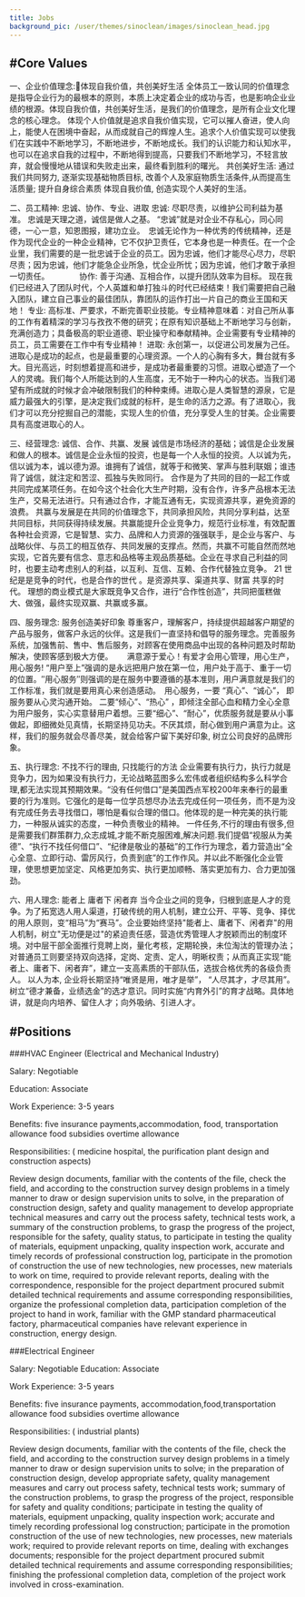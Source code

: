 ```yaml
---
title: Jobs
background_pic: /user/themes/sinoclean/images/sinoclean_head.jpg
---
```


#Core Values
---

一、企业价值理念:体现自我价值，共创美好生活
全体员工一致认同的价值理念是指导企业行为的最根本的原则，本质上决定着企业的成功与否，也是影响企业业绩的根源。体现自我价值，共创美好生活，是我们的价值理念，是所有企业文化理念的核心理念。
体现个人价值就是追求自我价值实现，它可以摧人奋进，使人向上，能使人在困境中奋起，从而成就自己的辉煌人生。追求个人价值实现可以使我们在实践中不断地学习，不断地进步，不断地成长。我们的认识能力和认知水平，也可以在追求自我的过程中，不断地得到提高，只要我们不断地学习，不轻言放弃，就会慢慢地从错误和失败走出来，最终看到胜利的曙光。
共创美好生活:   通过我们共同努力, 逐渐实现基础物质目标, 改善个人及家庭物质生活条件,从而提高生活质量; 提升自身综合素质  体现自我价值, 创造实现个人美好的生活。

二、员工精神:  忠诚、协作、专业、进取
忠诚:  尽职尽责，以维护公司利益为基准。 忠诚是天理之道，诚信是做人之基。  “忠诚”就是对企业不存私心，同心同德，一心一意，知恩图报，建功立业。　忠诚无论作为一种优秀的传统精神，还是作为现代企业的一种企业精神，它不仅护卫责任，它本身也是一种责任。在一个企业里，我们需要的是一批忠诚于企业的员工。因为忠诚，他们才能尽心尽力，尽职尽责；因为忠诚，他们才能急企业所急，忧企业所忧；因为忠诚，他们才敢于承担一切责任。　　　　
协作:  善于沟通、互相合作，以提升团队效率为目标。  现在我们已经进入了团队时代，个人英雄和单打独斗的时代已经结束！我们需要把自己融入团队，建立自己事业的最佳团队，靠团队的运作打出一片自己的商业王国和天地！
专业:   高标准、严要求，不断完善职业技能。专业精神意味着：对自己所从事的工作有着精深的学习与孜孜不倦的研究；在原有知识基础上不断地学习与创新，充满创造力；具备极高的职业道德、职业操守和奉献精神。企业需要有专业精神的员工，员工需要在工作中有专业精神！
进取: 永创第一，以促进公司发展为己任。进取心是成功的起点，也是最重要的心理资源。一个人的心胸有多大，舞台就有多大。目光高远，时刻想着提高和进步，是成功者最重要的习惯。进取心塑造了一个人的灵魂。我们每个人所能达到的人生高度，无不始于一种内心的状态。当我们渴望有所成就的时候才会冲破限制我们的种种束缚。进取心是人类智慧的源泉，它是威力最强大的引擎，是决定我们成就的标杆，是生命的活力之源。有了进取心，我们才可以充分挖掘自己的潜能，实现人生的价值，充分享受人生的甘美。企业需要具有高度进取心的人。

三、经营理念:  诚信、合作、共赢、发展
诚信是市场经济的基础；诚信是企业发展和做人的根本。诚信是企业永恒的投资，也是每一个人永恒的投资。人以诚为先，信以诚为本，诚以德为源。谁拥有了诚信，就等于和微笑、掌声与胜利联姻；谁违背了诚信，就注定和苦涩、孤独与失败同行。
合作是为了共同的目的一起工作或共同完成某项任务。在如今这个社会化大生产时期，没有合作，许多产品根本无法生产，交易无法进行。只有通过合作，才能互通有无，实现资源共享，避免资源的浪费。
共赢与发展是在共同的价值理念下，共同承担风险，共同分享利益，达至共同目标，共同获得持续发展。共赢能提升企业竞争力，规范行业标准，有效配置各种社会资源，它是智慧、实力、品牌和人力资源的强强联手，是企业与客户、与战略伙伴、与员工的相互依存、共同发展的支撑点。然而，共赢不可能自然而然地实现，它首先要有信念、意志和品格等主观品质基础。企业在寻求自己利益的同时，也要主动考虑别人的利益，以互利、互信、互赖、合作代替独立竞争。
21 世纪是是竞争的时代，也是合作的世代 。是资源共享、渠道共享、财富 共享的时代。      理想的商业模式是大家既竞争又合作，进行“合作性创造”，共同把蛋糕做大、做强，最终实现双赢、共赢或多赢。

四、服务理念: 服务创造美好印象
尊重客户，理解客户，持续提供超越客户期望的产品与服务，做客户永远的伙伴。这是我们一直坚持和倡导的服务理念。完善服务系统，加强售前、售中、售后服务，对顾客在使用商品中出现的各种问题及时帮助解决，使顾客感到极大方便。　　
满意源于爱心！有爱才会用心管理，用心生产，用心服务!
“用户至上”强调的是永远把用户放在第一位，用户处于高于、重于一切的位置。″用心服务″则强调的是在服务中要遵循的基本准则，用户满意就是我们的工作标准，我们就是要用真心来创造感动。　用心服务，一要 “真心”、“诚心”， 即服务要从心灵沟通开始。 二要“倾心”、“热心” ，即倾注全部心血和精力全心全意为用户服务，实心实意替用户着想。三要“细心”、“耐心”，优质服务就是要从小事做起，即细微处见真情，长期坚持见功夫。不厌其烦，耐心做到用户满意为止。这样，我们的服务就会尽善尽美，就会给客户留下美好印象,  树立公司良好的品牌形象。　

五、执行理念:  不找不行的理由, 只找能行的方法
企业需要有执行力，执行力就是竞争力，因为如果没有执行力，无论战略蓝图多么宏伟或者组织结构多么科学合理,都无法实现其预期效果。“没有任何借口”是美国西点军校200年来奉行的最重要的行为准则。它强化的是每一位学员想尽办法去完成任何一项任务，而不是为没有完成任务去寻找借口，哪怕是看似合理的借口。他体现的是一种完美的执行能力，一种服从诚实的态度，一种负责敬业的精神。
一件任务,不行的理由有很多,但是需要我们群策群力,众志成城,才能不断克服困难,解决问题.我们提倡“视服从为美德”、“执行不找任何借口”、“纪律是敬业的基础”的工作行为理念，着力营造出“全心全意、立即行动、雷厉风行，负责到底”的工作作风。并以此不断强化企业管理，使思想更加坚定、风格更加务实、执行更加顺畅、落实更加有力、合力更加强劲。

六、用人理念: 能者上  庸者下  闲者弃
当今企业之间的竞争，归根到底是人才的竞争。为了拓宽选人用人渠道，打破传统的用人机制，建立公开、平等、竞争、择优的用人原则，变“相马”为“赛马”。企业要始终坚持"能者上、庸者下、闲者弃"的用人机制，树立"无功便是过"的紧迫责任感，营造优秀管理人才脱颖而出的制度环境。对中层干部全面推行竞聘上岗，量化考核，定期轮换，未位淘汰的管理办法；对普通员工则要坚持双向选择，定岗、定责、定人，明晰权责；从而真正实现“能者上、庸者下、闲者弃”，建立一支高素质的干部队伍，选拔合格优秀的各级负责人。
以人为本, 企业将长期坚持“唯贤是用，唯才是举”， “人尽其才，才尽其用”。树立“德才兼备，业绩选金”的选才意识。同时实施“内育外引”的育才战略。具体地讲，就是向内培养、留住人才；向外吸纳、引进人才。

#Positions
---

###HVAC Engineer (Electrical and Mechanical Industry)

Salary: Negotiable

 Education: Associate

 Work Experience: 3-5 years

 Benefits: five insurance payments,accommodation, food, transportation allowance food subsidies overtime allowance

  Responsibilities: ( medicine hospital, the purification plant design and construction aspects)

   Review design documents, familiar with the contents of the file, check the field, and according to the construction survey design problems in a timely manner to draw or design supervision units to solve, in the preparation of construction design, safety and quality management to develop appropriate technical measures and carry out the process safety, technical tests work, a summary of the construction problems, to grasp the progress of the project, responsible for the safety, quality status, to participate in testing the quality of materials, equipment unpacking, quality inspection work, accurate and timely records of professional construction log, participate in the promotion of construction the use of new technologies, new processes, new materials to work on time, required to provide relevant reports, dealing with the correspondence, responsible for the project department procured submit detailed technical requirements and assume corresponding responsibilities, organize the professional completion data, participation completion of the project to hand in work, familiar with the GMP standard pharmaceutical factory, pharmaceutical companies have relevant experience in construction, energy design.

###Electrical Engineer

Salary: Negotiable
 Education: Associate

 Work Experience: 3-5 years

 Benefits: five insurance payments, accommodation,food,transportation allowance food subsidies overtime allowance

  Responsibilities: ( industrial plants)

   Review design documents, familiar with the contents of the file, check the field, and according to the construction survey design problems in a timely manner to draw or design supervision units to solve; in the preparation of construction design, develop appropriate safety, quality management measures and carry out process safety, technical tests work; summary of the construction problems, to grasp the progress of the project, responsible for safety and quality conditions; participate in testing the quality of materials, equipment unpacking, quality inspection work; accurate and timely recording professional log construction; participate in the promotion construction of the use of new technologies, new processes, new materials work; required to provide relevant reports on time, dealing with exchanges documents; responsible for the project department procured submit detailed technical requirements and assume corresponding responsibilities; finishing the professional completion data, completion of the project work involved in cross-examination.
